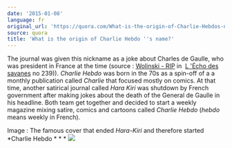 ```yaml
---
date: '2015-01-08'
language: fr
original_url: 'https://quora.com/What-is-the-origin-of-Charlie-Hebdos-name/answer/Clément-Renaud'
source: quora
title: 'What is the origin of Charlie Hebdo ''s name?'
---
```


The journal was given this nickname as a joke about Charles de Gaulle,
who was president in France at the time (source : [Wolinski -
RIP](https://fr.wikipedia.org/wiki/Hara-Kiri_(journal)#La_rel.C3.A8ve_imm.C3.A9diate)
in  [L 'Écho des
savanes](https://en.wikipedia.org/wiki/L'%C3%89cho_des_savanes) no
239)). *Charlie Hebdo* was born in the 70s as a spin-off of a a monthly
publication called *Charlie* that focused mostly on comics. At that
time, another satirical journal called *Hara Kiri* was shutdown by
French government after making jokes about the death of the General de
Gaulle in his headline. Both team get together and decided to start a
weekly magazine mixing satire, comics and cartoons called *Charlie
Hebdo* (*hebdo* means weekly in French). 
 
Image : The famous cover that ended *Hara-Kiri* and therefore started
*Charlie Hebdo * 
* * 
![](/{{site.base_url}}/img/quora/main-qimg-e364b5f2dae00ebb16432dc438270ad1.png)
